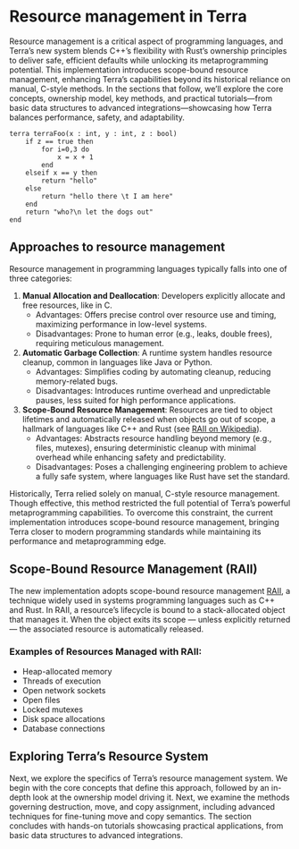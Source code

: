 # Resource management in Terra
Resource management is a critical aspect of programming languages, and Terra’s new system blends C++’s flexibility with Rust’s ownership principles to deliver safe, efficient defaults while unlocking its metaprogramming potential. This implementation introduces scope-bound resource management, enhancing Terra’s capabilities beyond its historical reliance on manual, C-style methods. In the sections that follow, we’ll explore the core concepts, ownership model, key methods, and practical tutorials—from basic data structures to advanced integrations—showcasing how Terra balances performance, safety, and adaptability.

```terra
terra terraFoo(x : int, y : int, z : bool)
    if z == true then
        for i=0,3 do
            x = x + 1
        end 
    elseif x == y then
        return "hello"
    else
        return "hello there \t I am here"
    end
    return "who?\n let the dogs out"
end
```

## Approaches to resource management
Resource management in programming languages typically falls into one of three categories:

1. **Manual Allocation and Deallocation**: Developers explicitly allocate and free resources, like in C.
    - Advantages: Offers precise control over resource use and timing, maximizing performance in low-level systems.
    - Disadvantages: Prone to human error (e.g., leaks, double frees), requiring meticulous management.
2. **Automatic Garbage Collection**: A runtime system handles resource cleanup, common in languages like Java or Python.
    - Advantages: Simplifies coding by automating cleanup, reducing memory-related bugs.
    - Disadvantages: Introduces runtime overhead and unpredictable pauses, less suited for high performance applications.
3. **Scope-Bound Resource Management**: Resources are tied to object lifetimes and automatically released when objects go out of scope, a hallmark of languages like C++ and Rust (see [RAII on Wikipedia](https://en.wikipedia.org/wiki/Resource_acquisition_is_initialization)).
    - Advantages: Abstracts resource handling beyond memory (e.g., files, mutexes), ensuring deterministic cleanup with minimal overhead while enhancing safety and predictability.
    - Disadvantages: Poses a challenging engineering problem to achieve a fully safe system, where languages like Rust have set the standard.

Historically, Terra relied solely on manual, C-style resource management. Though effective, this method restricted the full potential of Terra’s powerful metaprogramming capabilities. To overcome this constraint, the current implementation introduces scope-bound resource management, bringing Terra closer to modern programming standards while maintaining its performance and metaprogramming edge.

## Scope-Bound Resource Management (RAII)
The new implementation adopts scope-bound resource management [RAII](https://en.wikipedia.org/wiki/Resource_acquisition_is_initialization), a technique widely used in systems programming languages such as C++ and Rust. In RAII, a resource’s lifecycle is bound to a stack-allocated object that manages it. When the object exits its scope — unless explicitly returned — the associated resource is automatically released.

### Examples of Resources Managed with RAII:
- Heap-allocated memory
- Threads of execution
- Open network sockets
- Open files
- Locked mutexes
- Disk space allocations
- Database connections

## Exploring Terra’s Resource System
Next, we explore the specifics of Terra’s resource management system. We begin with the core concepts that define this approach, followed by an in-depth look at the ownership model driving it. Next, we examine the methods governing destruction, move, and copy assignment, including advanced techniques for fine-tuning move and copy semantics. The section concludes with hands-on tutorials showcasing practical applications, from basic data structures to advanced integrations.